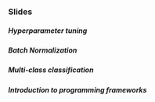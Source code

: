 ### Slides
##### Hyperparameter tuning
##### Batch Normalization
##### Multi-class classification
##### Introduction to programming frameworks
